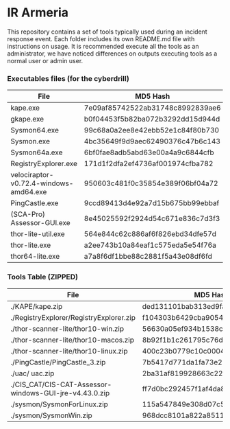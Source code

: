# IR Armeria

This repository contains a set of tools typically used during an incident response event. Each folder includes its own README.md file with instructions on usage.
It is recommended execute all the tools as an administrator, we have noticed differences on outputs executing tools as a normal user or admin user.

### Executables files (for the cyberdrill)
| File                                               | MD5 Hash                         |
|----------------------------------------------------|----------------------------------|
|kape.exe | 7e09af85742522ab31748c8992839ae6|
|gkape.exe | b0f04453f5b82ba072b3292dd15d944d|
|Sysmon64.exe | 99c68a0a2ee8e42ebb52e1c84f80b730|
|Sysmon.exe | 4bc35649f9d9aec62490376c47b6c143|
|Sysmon64a.exe | 6bf0fae8adb5abd63e00a4a9c6844cfb|
|RegistryExplorer.exe | 171d1f2dfa2ef4736af001974cfba782|
|velociraptor-v0.72.4-windows-amd64.exe|950603c481f0c35854e389f06bf04a72|
|PingCastle.exe|9ccd89413d4e92a7d15b675bb99ebbaf|
|(SCA-Pro) Assessor-GUI.exe|8e45025592f2924d54c671e836c7d3f3|
|thor-lite-util.exe|564e844c62c886af6f826ebd34dfe57d|
|thor-lite.exe|a2ee743b10a84eaf1c575eda5e54f76a|
|thor64-lite.exe|a7a8f6df1bbe88c2881f5a43e08df6fd|


### Tools Table (ZIPPED)

| File                                               | MD5 Hash                         |
|----------------------------------------------------|----------------------------------|
| ./KAPE/kape.zip                                           | ded131101bab313ed9fa676f472e1922 |
| ./RegistryExplorer/RegistryExplorer.zip                   | f104303b6429cba9054373959862eb11 |
| ./thor-scanner-lite/thor10-win.zip                        | 56630a05ef934b1538c8397bb6da3fe3 |
| ./thor-scanner-lite/thor10-macos.zip                      | 8b92f1b1c261795c76de25b6a7bba0fb |
| ./thor-scanner-lite/thor10-linux.zip                      | 400c23b0779c10c0004fbf52cda8c1ae |
| ./PingCastle/PingCastle_3.zip                             | 7b5417d771da1fa73e221210af47d344 |
| ./uac/ uac.zip                                            | 2ba31af819928663c2287b36e9d960f7 |
| ./CIS_CAT/CIS-CAT-Assessor-windows-GUI-jre-v4.43.0.zip    | ff7d0bc292457f1af4da8f7348c410aa |
| ./sysmon/SysmonForLinux.zip                               | 115a547849e308d07c599c7a097452c8 |
| ./sysmon/SysmonWin.zip                                    | 968dcc8101a822a851135a0e9fb00cc0 |
